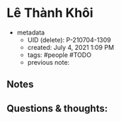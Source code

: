 # Lê Thành Khôi

- metadata
	- UID (delete): P-210704-1309
	- created: July 4, 2021 1:09 PM
	- tags: #people #TODO 
	- previous note:

## Notes

## Questions & thoughts:

